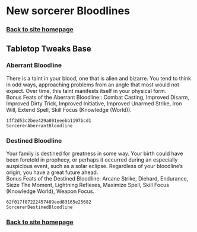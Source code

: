 # New sorcerer Bloodlines

### [Back to site homepage](./README.md)

## Tabletop Tweaks Base

### Aberrant Bloodline

There is a taint in your blood, one that is alien and bizarre. You tend to think in odd ways, approaching problems from an angle that most would not expect. Over time, this taint manifests itself in your physical form.  
Bonus Feats of the Aberrant Bloodline:: Combat Casting, Improved Disarm, Improved Dirty Trick, Improved Initiative, Improved Unarmed Strike, Iron Will, Extend Spell, Skill Focus (Knowledge (World)).

`1ff2d53c2bee429a801eeebb1197bcd1`  
`SorcererAberrantBloodline`  

### Destined Bloodline

Your family is destined for greatness in some way. Your birth could have been foretold in prophecy, or perhaps it occurred during an especially auspicious event, such as a solar eclipse. Regardless of your bloodline’s origin, you have a great future ahead.  
Bonus Feats of the Destined Bloodline: Arcane Strike, Diehard, Endurance, Sieze The Moment, Lightning Reflexes, Maximize Spell, Skill Focus (Knowledge World), Weapon Focus.

`62f017f07222457489eed83165e25682`  
`SorcererDestinedBloodline`  


### [Back to site homepage](./README.md)
